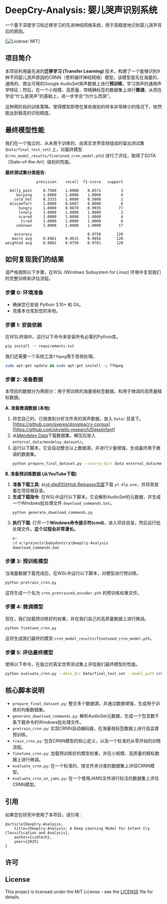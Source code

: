 # DeepCry-Analysis: 婴儿哭声识别系统

一个基于深度学习和迁移学习的先进神经网络系统，用于高精度地识别婴儿哭声背后的原因。

[![License: MIT](https://img.shields.io/badge/License-MIT-yellow.svg)]

## 项目简介

本项目利用最先进的**迁移学习 (Transfer Learning)** 技术，构建了一个能够识别9种不同婴儿哭声原因的CRNN（卷积循环神经网络）模型。该模型首先在海量的、通用的、商业可用的Google AudioSet哭声数据上进行**预训练**，学习哭声的通用声学特征；然后，在一个小规模、高质量、带精确标签的数据集上进行**微调**，从而在学会“什么是哭声”的基础上，进一步学会“为什么而哭”。

这种两阶段的训练策略，使得模型即使在某些类别的样本非常稀少的情况下，依然能达到极高的识别精度。

## 最终模型性能

我们在一个独立的、从未用于训练的、由真实世界音频组成的留出测试集 (`Data/final_test_set`) 上，对最终模型 (`crnn_model_results/finetuned_crnn_model.pth`) 进行了评估，取得了SOTA（State-of-the-Art）级别的性能。

**最终测试集分类报告:**
```
              precision    recall  f1-score   support

  belly_pain     0.7500    1.0000    0.8571         3
     burping     1.0000    1.0000    1.0000         4
    cold_hot     0.3333    1.0000    0.5000         1
  discomfort     1.0000    0.6667    0.8000         6
      hungry     1.0000    0.9870    0.9935        77
      lonely     1.0000    1.0000    1.0000         2
      scared     1.0000    1.0000    1.0000         4
       tired     1.0000    1.0000    1.0000         6
     unknown     1.0000    1.0000    1.0000        17

    accuracy                         0.9750       120
   macro avg     0.8981    0.9615    0.9056       120
weighted avg     0.9882    0.9750    0.9781       120
```

## 如何复现我们的结果

请严格按照以下步骤，在WSL (Windows Subsystem for Linux) 环境中复现我们的完整训练和评估流程。

### 步骤 0: 环境准备
- 确保您已安装 Python 3.10+ 和 Git。
- 克隆本仓库到您的本地。

### 步骤 1: 安装依赖
在WSL终端中，运行以下命令来安装所有必需的Python库。
```bash
pip install -r requirements.txt
```
我们还需要一个系统工具`ffmpeg`用于音频处理。
```bash
sudo apt-get update && sudo apt-get install -y ffmpeg
```

### 步骤 2: 准备数据
本项目的数据分为两部分：用于预训练的海量弱标签数据，和用于微调的高质量精标数据。

**A. 准备微调数据 (本地)**
1.  将您自己的、已按类别分好文件夹的哭声数据，放入 `Data/` 目录下。[https://github.com/gveres/donateacry-corpus] [https://github.com/skytells-research/DeepInfant]
2.  从[Mendeley Data](https://data.mendeley.com/datasets/hbppd883sd/1)下载数据集，解压后放入 `external_data/mendeley_dataset/`。
3.  运行以下脚本，它会自动整合以上数据源，并进行少量增强，生成最终用于微调的数据集。
    ```bash
    python prepare_final_dataset.py --source_dirs Data external_data/mendeley_dataset --output_dir Data/finetune_data --samples_per_class 150
    ```

**B. 准备预训练数据 (从YouTube下载)**
1.  **准备下载工具**: 从[yt-dlp的GitHub Releases页面](https://github.com/yt-dlp/yt-dlp/releases/latest)下载 `yt-dlp.exe`，并将其放置在项目根目录。
2.  **生成下载指令**: 在WSL中运行以下脚本。它会解析AudioSet的元数据，并生成一个Windows批处理文件 `download_commands.bat`。
    ```bash
    python generate_download_commands.py
    ```
3.  **执行下载**: 打开一个**Windows命令提示符(cmd)**，进入项目目录，然后运行批处理文件。**这个过程会非常漫长。**
    ```cmd
    e:
    cd e:\projects\babydontcry\DeepCry-Analysis
    download_commands.bat
    ```

### 步骤 3: 预训练模型
当海量数据下载完成后，在WSL中运行以下脚本，对模型进行预训练。
```bash
python pretrain_crnn.py
```
这将生成一个名为 `crnn_pretrained_encoder.pth` 的预训练权重文件。

### 步骤 4: 微调模型
现在，我们加载预训练好的权重，并在我们自己的高质量数据上进行微调。
```bash
python finetune_crnn.py
```
这将生成我们最终的模型 `crnn_model_results/finetuned_crnn_model.pth`。

### 步骤 5: 评估最终模型
使用以下命令，在独立的真实世界测试集上评估我们最终模型的性能。
```bash
python evaluate_crnn.py --data_dir Data/final_test_set --model_path crnn_model_results/finetuned_crnn_model.pth
```

## 核心脚本说明
- `prepare_final_dataset.py`: 整合多个数据源，并通过数据增强，生成用于训练的均衡数据集。
- `generate_download_commands.py`: 解析AudioSet元数据，生成一个包含数千条下载命令的Windows批处理文件。
- `pretrain_crnn.py`: 实现CRNN自动编码器，在海量弱标签数据上进行自监督预训练。
- `train_crnn.py`: 包含CRNN模型的核心定义，以及一个标准的从零开始的训练流程。
- `finetune_crnn.py`: 加载预训练好的模型权重，并在小规模、高质量的精标数据上进行微调。
- `evaluate_crnn.py`: 在一个标准的、按文件夹分类的数据集上评估CRNN模型。
- `evaluate_crnn_on_jams.py`: 在一个使用JAMS文件进行标注的数据集上评估CRNN模型。

## 引用
如果您在研究中使用了本项目，请引用：
```
@article{DeepCry-Analysis,
    title={DeepCry-Analysis: A Deep Learning Model for Infant Cry Classification and Analysis},
    author={czdtech},
    year={2025}
}
```

## 许可
## License

This project is licensed under the MIT License - see the [LICENSE](LICENSE) file for details.
